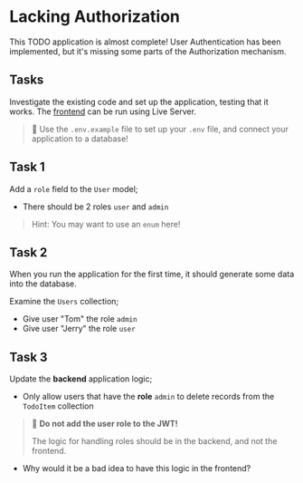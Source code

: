 # Lacking Authorization

This TODO application is almost complete! User Authentication has been implemented, but it's missing some parts of the Authorization mechanism.

## Tasks

Investigate the existing code and set up the application, testing that it works. The [frontend](./index.html) can be run using Live Server.

> 🐘 Use the `.env.example` file to set up your `.env` file, and connect your application to a database!

## Task 1

Add a `role` field to the `User` model;

- There should be 2 roles `user` and `admin`

> Hint: You may want to use an `enum` here!

## Task 2

When you run the application for the first time, it should generate some data into the database.

Examine the `Users` collection;

- Give user "Tom" the role `admin`
- Give user "Jerry" the role `user`

## Task 3

Update the **backend** application logic;

- Only allow users that have the **role** `admin` to delete records from the `TodoItem` collection

> 🐴 **Do not add the user role to the JWT!**
>
> The logic for handling roles should be in the backend, and not the frontend.

- Why would it be a bad idea to have this logic in the frontend?
